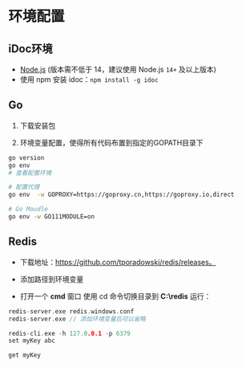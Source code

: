 环境配置
===

## iDoc环境

- [Node.js](http://nodejs.org/) (版本需不低于 14，建议使用 Node.js `14+` 及以上版本)
- 使用 npm 安装 idoc：`npm install -g idoc`


## Go

1. 下载安装包

2. 环境变量配置，使得所有代码布置到指定的GOPATH目录下


```bash
go version
go env
# 查看配置环境

# 配置代理
go env  -w GOPROXY=https://goproxy.cn,https://goproxy.io,direct

# Go Moudle
go env -w GO111MODULE=on

```

## Redis

- 下载地址：https://github.com/tporadowski/redis/releases。

- 添加路径到环境变量
- 打开一个 **cmd** 窗口 使用 cd 命令切换目录到 **C:\redis** 运行：

```go
redis-server.exe redis.windows.conf
redis-server.exe // 添加环境变量后可以省略

redis-cli.exe -h 127.0.0.1 -p 6379
set myKey abc

get myKey
```

